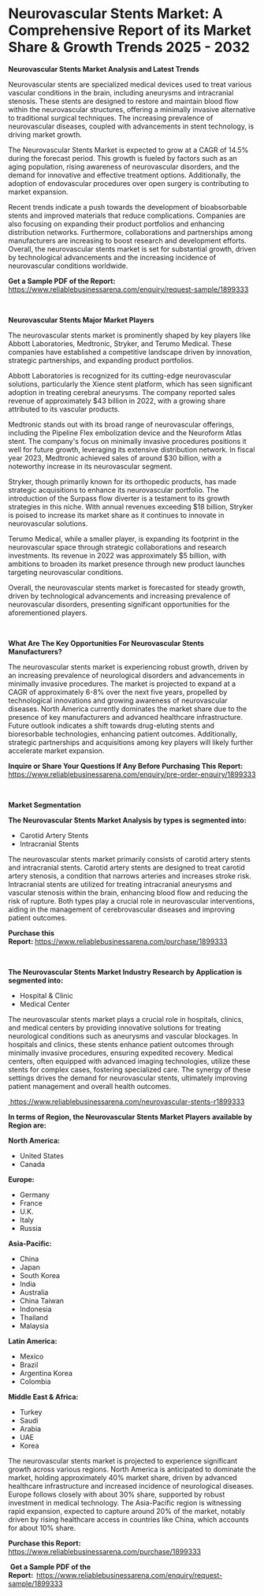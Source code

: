 <p><h1>Neurovascular Stents Market: A Comprehensive Report of its Market Share & Growth Trends 2025 - 2032</h1></p><p><strong>Neurovascular Stents Market Analysis and Latest Trends</strong></p>
<p><p>Neurovascular stents are specialized medical devices used to treat various vascular conditions in the brain, including aneurysms and intracranial stenosis. These stents are designed to restore and maintain blood flow within the neurovascular structures, offering a minimally invasive alternative to traditional surgical techniques. The increasing prevalence of neurovascular diseases, coupled with advancements in stent technology, is driving market growth.</p><p>The Neurovascular Stents Market is expected to grow at a CAGR of 14.5% during the forecast period. This growth is fueled by factors such as an aging population, rising awareness of neurovascular disorders, and the demand for innovative and effective treatment options. Additionally, the adoption of endovascular procedures over open surgery is contributing to market expansion.</p><p>Recent trends indicate a push towards the development of bioabsorbable stents and improved materials that reduce complications. Companies are also focusing on expanding their product portfolios and enhancing distribution networks. Furthermore, collaborations and partnerships among manufacturers are increasing to boost research and development efforts. Overall, the neurovascular stents market is set for substantial growth, driven by technological advancements and the increasing incidence of neurovascular conditions worldwide.</p></p>
<p><strong>Get a Sample PDF of the Report:&nbsp;</strong> <a href="https://www.reliablebusinessarena.com/enquiry/request-sample/1899333?utm_campaign=3218&utm_medium=2&utm_source=Github&utm_content=ia&utm_term=13042025&utm_id=neurovascular-stents">https://www.reliablebusinessarena.com/enquiry/request-sample/1899333</a></p>
<p>&nbsp;</p>
<p><strong>Neurovascular Stents Major Market Players</strong></p>
<p><p>The neurovascular stents market is prominently shaped by key players like Abbott Laboratories, Medtronic, Stryker, and Terumo Medical. These companies have established a competitive landscape driven by innovation, strategic partnerships, and expanding product portfolios.</p><p>Abbott Laboratories is recognized for its cutting-edge neurovascular solutions, particularly the Xience stent platform, which has seen significant adoption in treating cerebral aneurysms. The company reported sales revenue of approximately $43 billion in 2022, with a growing share attributed to its vascular products.</p><p>Medtronic stands out with its broad range of neurovascular offerings, including the Pipeline Flex embolization device and the Neuroform Atlas stent. The company's focus on minimally invasive procedures positions it well for future growth, leveraging its extensive distribution network. In fiscal year 2023, Medtronic achieved sales of around $30 billion, with a noteworthy increase in its neurovascular segment.</p><p>Stryker, though primarily known for its orthopedic products, has made strategic acquisitions to enhance its neurovascular portfolio. The introduction of the Surpass flow diverter is a testament to its growth strategies in this niche. With annual revenues exceeding $18 billion, Stryker is poised to increase its market share as it continues to innovate in neurovascular solutions.</p><p>Terumo Medical, while a smaller player, is expanding its footprint in the neurovascular space through strategic collaborations and research investments. Its revenue in 2022 was approximately $5 billion, with ambitions to broaden its market presence through new product launches targeting neurovascular conditions.</p><p>Overall, the neurovascular stents market is forecasted for steady growth, driven by technological advancements and increasing prevalence of neurovascular disorders, presenting significant opportunities for the aforementioned players.</p></p>
<p>&nbsp;</p>
<p><strong>What Are The Key Opportunities For Neurovascular Stents Manufacturers?</strong></p>
<p><p>The neurovascular stents market is experiencing robust growth, driven by an increasing prevalence of neurological disorders and advancements in minimally invasive procedures. The market is projected to expand at a CAGR of approximately 6-8% over the next five years, propelled by technological innovations and growing awareness of neurovascular diseases. North America currently dominates the market share due to the presence of key manufacturers and advanced healthcare infrastructure. Future outlook indicates a shift towards drug-eluting stents and bioresorbable technologies, enhancing patient outcomes. Additionally, strategic partnerships and acquisitions among key players will likely further accelerate market expansion.</p></p>
<p><strong>Inquire or Share Your Questions If Any Before Purchasing This Report:</strong> <a href="https://www.reliablebusinessarena.com/enquiry/pre-order-enquiry/1899333?utm_campaign=3218&utm_medium=2&utm_source=Github&utm_content=ia&utm_term=13042025&utm_id=neurovascular-stents">https://www.reliablebusinessarena.com/enquiry/pre-order-enquiry/1899333</a></p>
<p>&nbsp;</p>
<p><strong>Market Segmentation</strong></p>
<p><strong>The Neurovascular Stents Market Analysis by types is segmented into:</strong></p>
<p><ul><li>Carotid Artery Stents</li><li>Intracranial Stents</li></ul></p>
<p><p>The neurovascular stents market primarily consists of carotid artery stents and intracranial stents. Carotid artery stents are designed to treat carotid artery stenosis, a condition that narrows arteries and increases stroke risk. Intracranial stents are utilized for treating intracranial aneurysms and vascular stenosis within the brain, enhancing blood flow and reducing the risk of rupture. Both types play a crucial role in neurovascular interventions, aiding in the management of cerebrovascular diseases and improving patient outcomes.</p></p>
<p><strong>Purchase this Report:&nbsp;</strong><a href="https://www.reliablebusinessarena.com/purchase/1899333?utm_campaign=3218&utm_medium=2&utm_source=Github&utm_content=ia&utm_term=13042025&utm_id=neurovascular-stents">https://www.reliablebusinessarena.com/purchase/1899333</a></p>
<p>&nbsp;</p>
<p><strong>The Neurovascular Stents Market Industry Research by Application is segmented into:</strong></p>
<p><ul><li>Hospital & Clinic</li><li>Medical Center</li></ul></p>
<p><p>The neurovascular stents market plays a crucial role in hospitals, clinics, and medical centers by providing innovative solutions for treating neurological conditions such as aneurysms and vascular blockages. In hospitals and clinics, these stents enhance patient outcomes through minimally invasive procedures, ensuring expedited recovery. Medical centers, often equipped with advanced imaging technologies, utilize these stents for complex cases, fostering specialized care. The synergy of these settings drives the demand for neurovascular stents, ultimately improving patient management and overall health outcomes.</p></p>
<p><a href="https://www.reliablebusinessarena.com/neurovascular-stents-r1899333?utm_campaign=3218&utm_medium=2&utm_source=Github&utm_content=ia&utm_term=13042025&utm_id=neurovascular-stents">&nbsp;https://www.reliablebusinessarena.com/neurovascular-stents-r1899333</a></p>
<p><strong>In terms of Region, the Neurovascular Stents Market Players available by Region are:</strong></p>
<p>
    <p> <strong> North America: </strong>
        <ul>
            <li>United States</li>
            <li>Canada</li>
        </ul>
        </p> 
    <p> <strong> Europe: </strong>
        <ul>
            <li>Germany</li>
            <li>France</li>
            <li>U.K.</li>
            <li>Italy</li>
            <li>Russia</li>
        </ul>
        </p> 
    <p> <strong> Asia-Pacific: </strong>
        <ul>
            <li>China</li>
            <li>Japan</li>
            <li>South Korea</li>
            <li>India</li>
            <li>Australia</li>
            <li>China Taiwan</li>
            <li>Indonesia</li>
            <li>Thailand</li>
            <li>Malaysia</li>
        </ul>
        </p> 
    <p> <strong> Latin America: </strong>
        <ul>
            <li>Mexico</li>
            <li>Brazil</li>
            <li>Argentina Korea</li>
            <li>Colombia</li>
        </ul>
        </p> 
    <p> <strong> Middle East & Africa: </strong>
        <ul>
            <li>Turkey</li>
            <li>Saudi</li>
            <li>Arabia</li>
            <li>UAE</li>
            <li>Korea</li>
        </ul>
    </p>
    </p>
<p><p>The neurovascular stents market is projected to experience significant growth across various regions. North America is anticipated to dominate the market, holding approximately 40% market share, driven by advanced healthcare infrastructure and increased incidence of neurological diseases. Europe follows closely with about 30% share, supported by robust investment in medical technology. The Asia-Pacific region is witnessing rapid expansion, expected to capture around 20% of the market, notably driven by rising healthcare access in countries like China, which accounts for about 10% share.</p></p>
<p><strong>Purchase this Report: </strong><a href="https://www.reliablebusinessarena.com/purchase/1899333?utm_campaign=3218&utm_medium=2&utm_source=Github&utm_content=ia&utm_term=13042025&utm_id=neurovascular-stents">https://www.reliablebusinessarena.com/purchase/1899333</a></p>
<p>&nbsp;<strong>Get a Sample PDF of the Report:&nbsp;&nbsp;</strong><a href="https://www.reliablebusinessarena.com/enquiry/request-sample/1899333?utm_campaign=3218&utm_medium=2&utm_source=Github&utm_content=ia&utm_term=13042025&utm_id=neurovascular-stents">https://www.reliablebusinessarena.com/enquiry/request-sample/1899333</a></p>
<p><strong></strong></p>
<p><p></p><p></p><p></p></p>